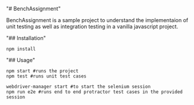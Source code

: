 "# BenchAssignment" 

BenchAssignment is a sample project to understand the implementaion of unit testing as well as integration testing in a vanilla javascript project.

"## Installation"

```
npm install
```

"## Usage"

```
npm start #runs the project
npm test #runs unit test cases

webdriver-manager start #to start the selenium session
npm run e2e #runs end to end protractor test cases in the provided session
```